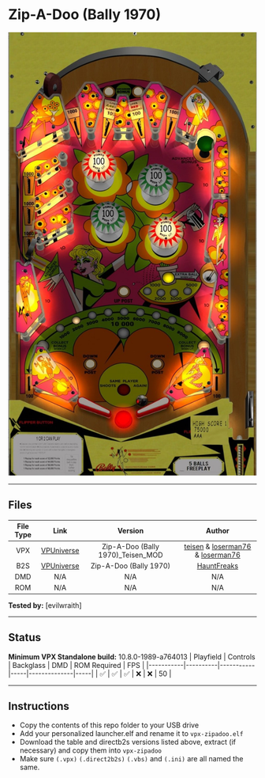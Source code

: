 # Zip-A-Doo (Bally 1970)

![Table Preview](https://github.com/evilwraith/vpx-images/blob/main/vpx-zipadoo.jpg)

---

## Files
| File Type | Link | Version | Author |
|:---------:|:----:|:-------:|:------:|
| VPX | [VPUniverse](https://vpuniverse.com/files/file/15256-zip-a-doo-bally-1970_teisen_mod/) | Zip-A-Doo (Bally 1970)_Teisen_MOD | [teisen](https://vpuniverse.com/profile/31525-teisen/) & [loserman76](https://vpuniverse.com/profile/2798-loserman76/) & [loserman76](https://vpuniverse.com/profile/2798-loserman76/) |
| B2S | [VPUniverse](https://vpuniverse.com/files/file/15256-zip-a-doo-bally-1970_teisen_mod/) | Zip-A-Doo (Bally 1970) | [HauntFreaks](https://vpuniverse.com/profile/5216-hauntfreaks/) |
| DMD | N/A | N/A | N/A |
| ROM | N/A | N/A | N/A |

**Tested by:** [evilwraith]

---

## Status 
**Minimum VPX Standalone build:** 10.8.0-1989-a764013
| Playfield | Controls | Backglass | DMD | ROM Required | FPS | 
|-----------|----------|-----------|-----|--------------|-----|
| :white_check_mark: | :white_check_mark: | :white_check_mark: | :x: | :x: | 50 |

---

## Instructions
- Copy the contents of this repo folder to your USB drive
- Add your personalized launcher.elf and rename it to `vpx-zipadoo.elf`
- Download the table and directb2s versions listed above, extract (if necessary) and copy them into `vpx-zipadoo`
- Make sure `(.vpx)` `(.direct2b2s)` `(.vbs)` and `(.ini)` are all named the same.
